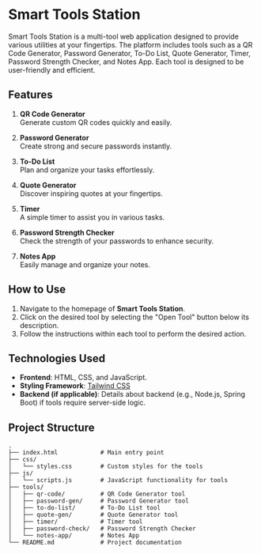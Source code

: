 # Smart Tools Station

Smart Tools Station is a multi-tool web application designed to provide various utilities at your fingertips. The platform includes tools such as a QR Code Generator, Password Generator, To-Do List, Quote Generator, Timer, Password Strength Checker, and Notes App. Each tool is designed to be user-friendly and efficient.

## Features

1. **QR Code Generator**  
   Generate custom QR codes quickly and easily.

2. **Password Generator**  
   Create strong and secure passwords instantly.

3. **To-Do List**  
   Plan and organize your tasks effortlessly.

4. **Quote Generator**  
   Discover inspiring quotes at your fingertips.

5. **Timer**  
   A simple timer to assist you in various tasks.

6. **Password Strength Checker**  
   Check the strength of your passwords to enhance security.

7. **Notes App**  
   Easily manage and organize your notes.

## How to Use

1. Navigate to the homepage of **Smart Tools Station**.
2. Click on the desired tool by selecting the "Open Tool" button below its description.
3. Follow the instructions within each tool to perform the desired action.

## Technologies Used

- **Frontend**: HTML, CSS, and JavaScript.
- **Styling Framework**: [Tailwind CSS](https://tailwindcss.com/)
- **Backend (if applicable)**: Details about backend (e.g., Node.js, Spring Boot) if tools require server-side logic.

## Project Structure

```plaintext
.
├── index.html            # Main entry point
├── css/
│   └── styles.css        # Custom styles for the tools
├── js/
│   └── scripts.js        # JavaScript functionality for tools
├── tools/
│   ├── qr-code/          # QR Code Generator tool
│   ├── password-gen/     # Password Generator tool
│   ├── to-do-list/       # To-Do List tool
│   ├── quote-gen/        # Quote Generator tool
│   ├── timer/            # Timer tool
│   ├── password-check/   # Password Strength Checker
│   └── notes-app/        # Notes App
└── README.md             # Project documentation
